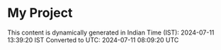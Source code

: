 # My Project

This content is dynamically generated in Indian Time (IST): 2024-07-11 13:39:20 IST
Converted to UTC: 2024-07-11 08:09:20 UTC
